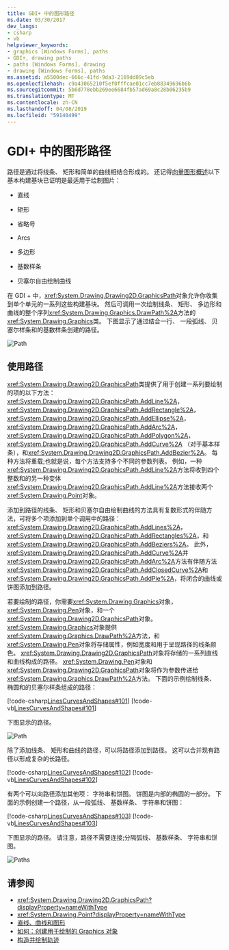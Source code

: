 ```yaml
---
title: GDI+ 中的图形路径
ms.date: 03/30/2017
dev_langs:
- csharp
- vb
helpviewer_keywords:
- graphics [Windows Forms], paths
- GDI+, drawing paths
- paths [Windows Forms], drawing
- drawing [Windows Forms], paths
ms.assetid: a5500dec-666c-41fd-9da3-2169dd89c5eb
ms.openlocfilehash: c9a43065210f5ef0fffcae01cc7eb88349696b6b
ms.sourcegitcommit: 5b6d778ebb269ee6684fb57ad69a8c28b06235b9
ms.translationtype: MT
ms.contentlocale: zh-CN
ms.lasthandoff: 04/08/2019
ms.locfileid: "59140499"
---
```

# <a name="graphics-paths-in-gdi"></a>GDI+ 中的图形路径
路径是通过将线条、 矩形和简单的曲线相结合形成的。 还记得[向量图形概述](vector-graphics-overview.md)以下基本构建基块已证明是最适用于绘制图片：  
  
-   直线  
  
-   矩形  
  
-   省略号  
  
-   Arcs  
  
-   多边形  
  
-   基数样条  
  
-   贝塞尔自由绘制曲线  
  
 在 GDI + 中，<xref:System.Drawing.Drawing2D.GraphicsPath>对象允许你收集到单个单元的一系列这些构建基块。 然后可调用一次绘制线条、 矩形、 多边形和曲线的整个序列<xref:System.Drawing.Graphics.DrawPath%2A>方法的<xref:System.Drawing.Graphics>类。 下图显示了通过结合一行、 一段弧线、 贝塞尔样条和的基数样条创建的路径。  
  
 ![Path](./media/aboutgdip02-art14.gif "Aboutgdip02_art14")  
  
## <a name="using-a-path"></a>使用路径  
 <xref:System.Drawing.Drawing2D.GraphicsPath>类提供了用于创建一系列要绘制的项的以下方法： <xref:System.Drawing.Drawing2D.GraphicsPath.AddLine%2A>， <xref:System.Drawing.Drawing2D.GraphicsPath.AddRectangle%2A>， <xref:System.Drawing.Drawing2D.GraphicsPath.AddEllipse%2A>， <xref:System.Drawing.Drawing2D.GraphicsPath.AddArc%2A>， <xref:System.Drawing.Drawing2D.GraphicsPath.AddPolygon%2A>， <xref:System.Drawing.Drawing2D.GraphicsPath.AddCurve%2A> （对于基本样条），和<xref:System.Drawing.Drawing2D.GraphicsPath.AddBezier%2A>。 每种方法将重载;也就是说，每个方法支持多个不同的参数列表。 例如，一种<xref:System.Drawing.Drawing2D.GraphicsPath.AddLine%2A>方法将收到四个整数和的另一种变体<xref:System.Drawing.Drawing2D.GraphicsPath.AddLine%2A>方法接收两个<xref:System.Drawing.Point>对象。  
  
 添加到路径的线条、 矩形和贝塞尔自由绘制曲线的方法具有复数形式的伴随方法，可将多个项添加到单个调用中的路径： <xref:System.Drawing.Drawing2D.GraphicsPath.AddLines%2A>， <xref:System.Drawing.Drawing2D.GraphicsPath.AddRectangles%2A>，和<xref:System.Drawing.Drawing2D.GraphicsPath.AddBeziers%2A>。 此外，<xref:System.Drawing.Drawing2D.GraphicsPath.AddCurve%2A>并<xref:System.Drawing.Drawing2D.GraphicsPath.AddArc%2A>方法有伴随方法<xref:System.Drawing.Drawing2D.GraphicsPath.AddClosedCurve%2A>和<xref:System.Drawing.Drawing2D.GraphicsPath.AddPie%2A>，将闭合的曲线或饼图添加到路径。  
  
 若要绘制的路径，你需要<xref:System.Drawing.Graphics>对象，<xref:System.Drawing.Pen>对象，和一个<xref:System.Drawing.Drawing2D.GraphicsPath>对象。 <xref:System.Drawing.Graphics>对象提供<xref:System.Drawing.Graphics.DrawPath%2A>方法，和<xref:System.Drawing.Pen>对象将存储属性，例如宽度和用于呈现路径的线条颜色。 <xref:System.Drawing.Drawing2D.GraphicsPath>对象将存储的一系列直线和曲线构成的路径。 <xref:System.Drawing.Pen>对象和<xref:System.Drawing.Drawing2D.GraphicsPath>对象将作为参数传递给<xref:System.Drawing.Graphics.DrawPath%2A>方法。 下面的示例绘制线条、 椭圆和的贝塞尔样条组成的路径：  
  
 [!code-csharp[LinesCurvesAndShapes#101](~/samples/snippets/csharp/VS_Snippets_Winforms/LinesCurvesAndShapes/CS/Class1.cs#101)]
 [!code-vb[LinesCurvesAndShapes#101](~/samples/snippets/visualbasic/VS_Snippets_Winforms/LinesCurvesAndShapes/VB/Class1.vb#101)]  
  
 下图显示的路径。  
  
 ![Path](./media/aboutgdip02-art15.gif "Aboutgdip02_art15")  
  
 除了添加线条、 矩形和曲线的路径，可以将路径添加到路径。 这可以合并现有路径以形成复杂的长路径。  
  
 [!code-csharp[LinesCurvesAndShapes#102](~/samples/snippets/csharp/VS_Snippets_Winforms/LinesCurvesAndShapes/CS/Class1.cs#102)]
 [!code-vb[LinesCurvesAndShapes#102](~/samples/snippets/visualbasic/VS_Snippets_Winforms/LinesCurvesAndShapes/VB/Class1.vb#102)]  
  
 有两个可以向路径添加其他项： 字符串和饼图。 饼图是内部的椭圆的一部分。 下面的示例创建一个路径，从一段弧线、 基数样条、 字符串和饼图：  
  
 [!code-csharp[LinesCurvesAndShapes#103](~/samples/snippets/csharp/VS_Snippets_Winforms/LinesCurvesAndShapes/CS/Class1.cs#103)]
 [!code-vb[LinesCurvesAndShapes#103](~/samples/snippets/visualbasic/VS_Snippets_Winforms/LinesCurvesAndShapes/VB/Class1.vb#103)]  
  
 下图显示的路径。 请注意，路径不需要连接;分隔弧线、 基数样条、 字符串和饼图。  
  
 ![Paths](./media/aboutgdip02-art16.gif "Aboutgdip02_Art16")  
  
## <a name="see-also"></a>请参阅

- <xref:System.Drawing.Drawing2D.GraphicsPath?displayProperty=nameWithType>
- <xref:System.Drawing.Point?displayProperty=nameWithType>
- [直线、曲线和图形](lines-curves-and-shapes.md)
- [如何：创建用于绘制的 Graphics 对象](how-to-create-graphics-objects-for-drawing.md)
- [构造并绘制轨迹](constructing-and-drawing-paths.md)
